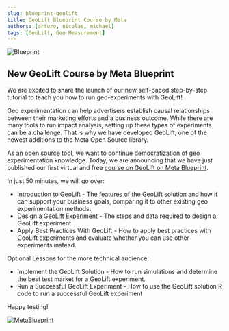 ```yaml
---
slug: blueprint-geolift
title: GeoLift Blueprint Course by Meta
authors: [arturo, nicolas, michael]
tags: [GeoLift, Geo Measurement]
---
```


![Blueprint](https://facebook-cdn.exceedlms.com/uploads/resource_hero_pictures/targets/603247/w2400/2400-x-650.png?Policy=eyJTdGF0ZW1lbnQiOlt7IlJlc291cmNlIjoiaHR0cHM6Ly9mYWNlYm9vay1jZG4uZXhjZWVkbG1zLmNvbS91cGxvYWRzL3Jlc291cmNlX2hlcm9fcGljdHVyZXMvdGFyZ2V0cy82MDMyNDcvdzI0MDAvMjQwMC14LTY1MC5wbmciLCJDb25kaXRpb24iOnsiRGF0ZUxlc3NUaGFuIjp7IkFXUzpFcG9jaFRpbWUiOjE2NTQ1NDY3OTh9fX1dfQ__&Signature=DXer4smR166~jI0jTqOkQUTKAd2tK2LhYVNa0H0qJ7iPsaJNAQNHxOLEwdbt~4lY0rUA5xhPQyYJWsgT9uwgUKvu33inf0SKAGvDCN2bfdfOWuwx1Na0ByjojRPWgBKZD3V43IvpGqq-zdtU4h9BJ4qh5btYF172hMcNciOQbPDLRurT55Nx0IdJpvRq09dZqOzK22-Eoa3B0kOqL5y4UzIbgw0MjIjj2sSpu2tCTpCoHjxQ6gzZQ~1ecdfFY7B1kC52kPmBFYrREjN6DQvELBKmxYfbukVSaD5YO34dUYOTzuxIecgHPpjy97VOueh6Zu1MjpEbLi0SWHCvYnBigg__&Key-Pair-Id=APKAJINUZDMKZJI5I6DA)

## New GeoLift Course by Meta Blueprint

We are excited to share the launch of our new self-paced step-by-step tutorial to teach you how to run geo-experiments with GeoLift!

Geo experimentation can help advertisers establish causal relationships between their marketing efforts and a business outcome. While there are many tools to run impact analysis, setting up these types of experiments can be a challenge. That is why we have developed GeoLift, one of the newest additions to the Meta Open Source library.

As an open source tool, we want to continue democratization of geo experimentation knowledge. Today, we are announcing that we have just published our first virtual and free [course on GeoLift on Meta Blueprint](https://www.facebookblueprint.com/student/path/253063-geolift-marketing-measurement?sid=cd9a46bc-9685-4af4-8ac3-4482e858fba9&sid_i=5).

In just 50 minutes, we will go over:
- Introduction to GeoLift - The features of the GeoLift solution and how it can support your business goals, comparing it to other existing geo experimentation methods.
- Design a GeoLift Experiment - The steps and data required to design a GeoLift experiment.
- Apply Best Practices With GeoLift - How to apply best practices with GeoLift experiments and evaluate whether you can use other experiments instead.

Optional Lessons for the more technical audience:
- Implement the GeoLift Solution - How to run simulations and determine the best test market for a GeoLift experiment.
- Run a Successful GeoLift Experiment - How to use the GeoLift solution R code to run a successful GeoLift experiment

Happy testing!

[![MetaBlueprint](https://facebook-cdn.exceedlms.com/uploads/organizations/branding_logos/977/full/Meta_Blueprint_lockup_positive_primary_RGB__281_29.png?1636402332&Policy=eyJTdGF0ZW1lbnQiOlt7IlJlc291cmNlIjoiaHR0cHM6Ly9mYWNlYm9vay1jZG4uZXhjZWVkbG1zLmNvbS91cGxvYWRzL29yZ2FuaXphdGlvbnMvYnJhbmRpbmdfbG9nb3MvOTc3L2Z1bGwvTWV0YV9CbHVlcHJpbnRfbG9ja3VwX3Bvc2l0aXZlX3ByaW1hcnlfUkdCX18yODFfMjkucG5nPzE2MzY0MDIzMzIiLCJDb25kaXRpb24iOnsiRGF0ZUxlc3NUaGFuIjp7IkFXUzpFcG9jaFRpbWUiOjE2NTQ1NDczOTR9fX1dfQ__&Signature=NDbZh2nCfpeJ3MBdHv2-AATzLGuX7YFD4YCcRCwDLbM~mEHBkT0a30yUFa86GnQVJhsLBqW2~jNE4SDTTf9gFkfJ0wg2HfT8dX1SAJoVkD~H7oNPy21QDVXXiDNoMrxoouuSz64OYIjSlUEtVEkkBYF1B60~ErquO7C4ubmGv49hbCOBuLl-6B0ZFQYnYocScAlG0QNuezMG6AhxSxPKOV-zQO5YPUvqMd~hCKmOkeqTsPONJ4Fv8obG-8SET7NGU3Hqen3pG2CRiQqAlZ1EKb0~FA59Z47RMIgsS-FM~EtkxbhRLSwvp9Ccfnc2YYDN3Sae~sIy~-aFyVsJnXV1oA__&Key-Pair-Id=APKAJINUZDMKZJI5I6DA)](https://www.facebookblueprint.com/student/path/253063-geolift-marketing-measurement?sid=cd9a46bc-9685-4af4-8ac3-4482e858fba9&sid_i=5/)
